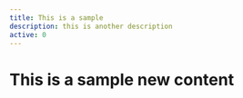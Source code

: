 ```yaml
---
title: This is a sample
description: this is another description
active: 0
---
```


# This is a sample new content
